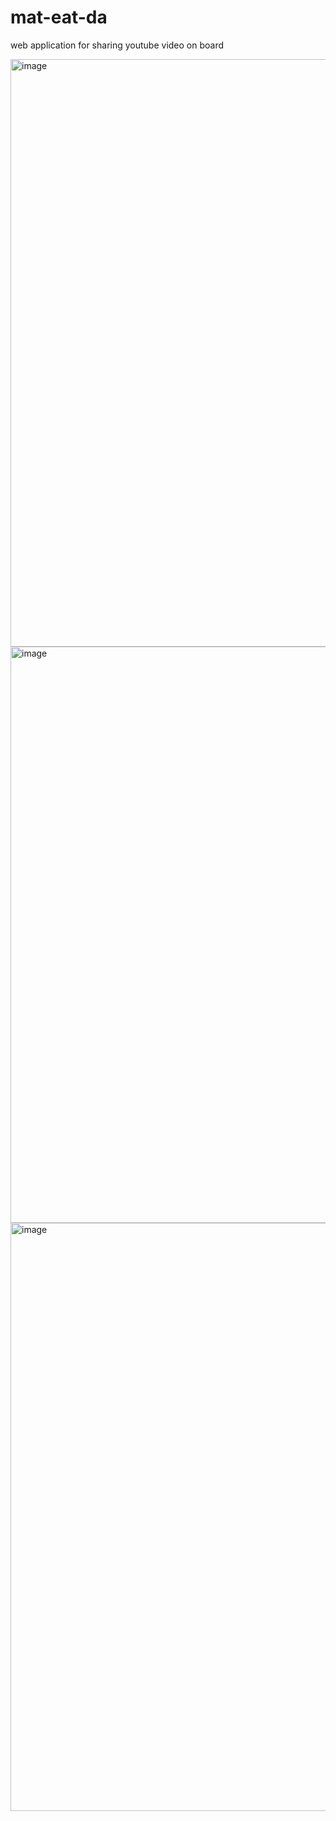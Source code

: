 # mat-eat-da
web application for sharing youtube video on board 

<img width="940" alt="image" src="https://user-images.githubusercontent.com/49167217/201529664-c2935ff7-89d9-4714-a744-572ecbb7f61b.png">
<img width="922" alt="image" src="https://user-images.githubusercontent.com/49167217/201529675-b351fc4b-4b44-4800-a2bd-bbb55a0f1d67.png">
<img width="941" alt="image" src="https://user-images.githubusercontent.com/49167217/201529694-481cf7e0-9f09-46ff-8254-a767664a729a.png">
